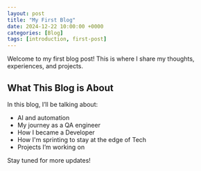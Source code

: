 ```yaml
---
layout: post
title: "My First Blog"
date: 2024-12-22 10:00:00 +0000
categories: [Blog]
tags: [introduction, first-post]
---
```


Welcome to my first blog post! This is where I share my thoughts, experiences, and projects.

## What This Blog is About
In this blog, I’ll be talking about:
- AI and automation
- My journey as a QA engineer
- How I became a Developer
- How I'm sprinting to stay at the edge of Tech
- Projects I’m working on

Stay tuned for more updates!